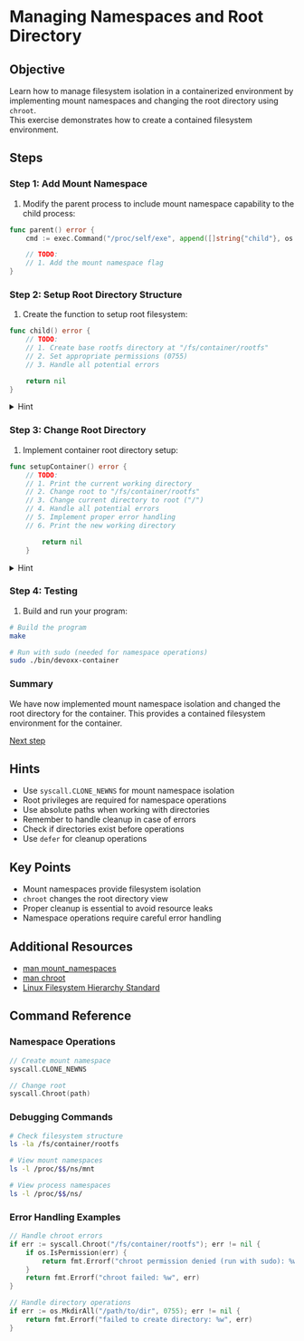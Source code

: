 # Managing Namespaces and Root Directory

## Objective

Learn how to manage filesystem isolation in a containerized environment by
implementing mount namespaces and changing the root directory using `chroot`.  
This exercise demonstrates how to create a contained filesystem environment.

## Steps

### Step 1: Add Mount Namespace

1. Modify the parent process to include mount namespace capability to the child
   process:

```go
func parent() error {
    cmd := exec.Command("/proc/self/exe", append([]string{"child"}, os.Args[1:]...)...)

    // TODO:
    // 1. Add the mount namespace flag
}
```

### Step 2: Setup Root Directory Structure

1.  Create the function to setup root filesystem:

```go
func child() error {
    // TODO:
    // 1. Create base rootfs directory at "/fs/container/rootfs"
    // 2. Set appropriate permissions (0755)
    // 3. Handle all potential errors

    return nil
}
```

<details>
<summary>Hint</summary>
Look at `os.MkdirAll` function
</details>

### Step 3: Change Root Directory

1.  Implement container root directory setup:

```go
func setupContainer() error {
    // TODO:
    // 1. Print the current working directory
    // 2. Change root to "/fs/container/rootfs"
    // 3. Change current directory to root ("/")
    // 4. Handle all potential errors
    // 5. Implement proper error handling
    // 6. Print the new working directory

        return nil
    }
```

<details>
<summary>Hint</summary>
Look at `syscall.Chroot` and `os.Chdir` functions
</details>

### Step 4: Testing

1. Build and run your program:

```bash
# Build the program
make

# Run with sudo (needed for namespace operations)
sudo ./bin/devoxx-container
```

### Summary

We have now implemented mount namespace isolation and changed the root directory
for the container.
This provides a contained filesystem environment for the container.

[Next step](05-cgroups.md)

## Hints

- Use `syscall.CLONE_NEWNS` for mount namespace isolation
- Root privileges are required for namespace operations
- Use absolute paths when working with directories
- Remember to handle cleanup in case of errors
- Check if directories exist before operations
- Use `defer` for cleanup operations

## Key Points

- Mount namespaces provide filesystem isolation
- `chroot` changes the root directory view
- Proper cleanup is essential to avoid resource leaks
- Namespace operations require careful error handling

## Additional Resources

- [man
  mount_namespaces](https://man7.org/linux/man-pages/man7/mount_namespaces.7.html)
- [man chroot](https://man7.org/linux/man-pages/man2/chroot.2.html)
- [Linux Filesystem Hierarchy
  Standard](https://refspecs.linuxfoundation.org/FHS_3.0/fhs/index.html)

## Command Reference

### Namespace Operations

```go
// Create mount namespace
syscall.CLONE_NEWNS

// Change root
syscall.Chroot(path)
```

### Debugging Commands

```bash
# Check filesystem structure
ls -la /fs/container/rootfs

# View mount namespaces
ls -l /proc/$$/ns/mnt

# View process namespaces
ls -l /proc/$$/ns/
```

### Error Handling Examples

```go
// Handle chroot errors
if err := syscall.Chroot("/fs/container/rootfs"); err != nil {
    if os.IsPermission(err) {
        return fmt.Errorf("chroot permission denied (run with sudo): %w", err)
    }
    return fmt.Errorf("chroot failed: %w", err)
}

// Handle directory operations
if err := os.MkdirAll("/path/to/dir", 0755); err != nil {
    return fmt.Errorf("failed to create directory: %w", err)
}
```

```

```
